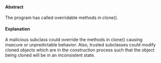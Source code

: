 #### Abstract
The program has called overridable methods in clone().

#### Explanation
A malicious subclass could override the methods in clone() causing insecure or unpredictable behavior. Also, trusted subclasses could modify cloned objects which are in the construction process such that the object being cloned will be in an inconsistent state.
